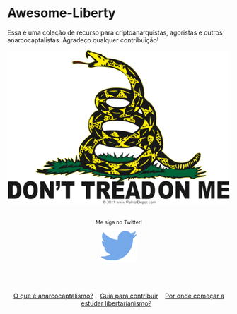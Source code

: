 # Awesome-Liberty
Essa é uma coleção de recurso para criptoanarquistas, agoristas e outros anarcocaptalistas. Agradeço qualquer contribuição!

<div align="center">
	<img width="500" height="350" src="Media/dont-tread-on-me.png" alt="Awesome">
	<br>
	<br>
	<p>
		<sup>Me siga no Twitter!</sup>
		<br>
		<a href="https://twitter.com/Pedro64785">
			<img src="Media/twitter.png" width="80">
		</a>
	</p>
	<br>
	<br>
</div>

<p align="center">
	<a href="Leitura/o-que-e-anarcocaptalismo.md">O que é anarcocaptalismo?</a>&nbsp;&nbsp;&nbsp;
	<a href="contributing.md">Guia para contribuir</a>&nbsp;&nbsp;&nbsp;
	<a href="Leitura/por-onde-comecar-a-estudar-libertarianismo.md">Por onde começar a estudar libertarianismo?</a>&nbsp;&nbsp;&nbsp;
</p>
